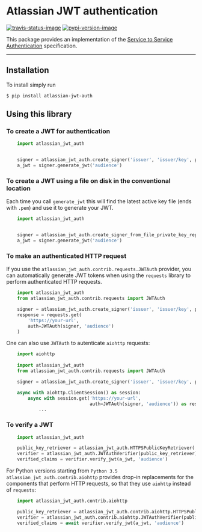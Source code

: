 # Atlassian JWT authentication

[![travis-status-image]][travis]
[![pypi-version-image]][pypi]

This package provides an implementation of the [Service to Service Authentication](http://s2sauth.bitbucket.org/spec/) specification.

----

## Installation
To install simply run
```
$ pip install atlassian-jwt-auth
```

## Using this library

### To create a JWT for authentication

```python
    import atlassian_jwt_auth


    signer = atlassian_jwt_auth.create_signer('issuer', 'issuer/key', private_key_pem)
    a_jwt = signer.generate_jwt('audience')
```


### To create a JWT using a file on disk in the conventional location

Each time you call `generate_jwt` this will find the latest active key file (ends with `.pem`) and use it to generate your JWT.

```python
    import atlassian_jwt_auth


    signer = atlassian_jwt_auth.create_signer_from_file_private_key_repository('issuer', '/opt/jwtprivatekeys')
    a_jwt = signer.generate_jwt('audience')
```

### To make an authenticated HTTP request

If you use the `atlassian_jwt_auth.contrib.requests.JWTAuth` provider, you
can automatically generate JWT tokens when using the `requests` library to
perform authenticated HTTP requests.

```python
    import atlassian_jwt_auth
    from atlassian_jwt_auth.contrib.requests import JWTAuth

    signer = atlassian_jwt_auth.create_signer('issuer', 'issuer/key', private_key_pem)
    response = requests.get(
        'https://your-url',
        auth=JWTAuth(signer, 'audience')
    )
```
One can also use `JWTAuth` to autenticate `aiohttp` requests:

```python
    import aiohttp
    
    import atlassian_jwt_auth
    from atlassian_jwt_auth.contrib.requests import JWTAuth

    signer = atlassian_jwt_auth.create_signer('issuer', 'issuer/key', private_key_pem)

    async with aiohttp.ClientSession() as session:
        async with session.get('https://your-url',
                               auth=JWTAuth(signer, 'audience')) as resp:
            ...
```


### To verify a JWT
```python
    import atlassian_jwt_auth

    public_key_retriever = atlassian_jwt_auth.HTTPSPublicKeyRetriever('https://example.com')
    verifier = atlassian_jwt_auth.JWTAuthVerifier(public_key_retriever)
    verified_claims = verifier.verify_jwt(a_jwt, 'audience')
```

For Python versions starting from `Python 3.5` `atlassian_jwt_auth.contrib.aiohttp`
provides drop-in replacements for the components that
perform HTTP requests, so that they use `aiohttp` instead of `requests`: 

```python
    import atlassian_jwt_auth.contrib.aiohttp

    public_key_retriever = atlassian_jwt_auth.contrib.aiohttp.HTTPSPublicKeyRetriever('https://example.com')
    verifier = atlassian_jwt_auth.contrib.aiohttp.JWTAuthVerifier(public_key_retriever)
    verified_claims = await verifier.verify_jwt(a_jwt, 'audience')
```

[travis-status-image]: https://secure.travis-ci.org/atlassian/asap-authentication-python.svg?branch=master
[travis]: http://travis-ci.org/atlassian/asap-authentication-python?branch=master

[pypi-version-image]: https://img.shields.io/pypi/v/atlassian-jwt-auth.svg
[pypi]: https://pypi.python.org/pypi/atlassian-jwt-auth
